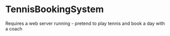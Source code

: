 # TennisBookingSystem
Requires a web server running - pretend to play tennis and book a day with a coach
